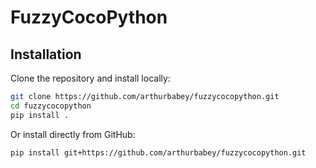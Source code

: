 # FuzzyCocoPython

## Installation

Clone the repository and install locally:
```bash
git clone https://github.com/arthurbabey/fuzzycocopython.git
cd fuzzycocopython
pip install .
```

Or install directly from GitHub:
```bash
pip install git+https://github.com/arthurbabey/fuzzycocopython.git
```
